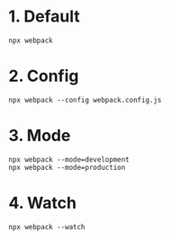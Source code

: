 # 1. Default

```
npx webpack
```

# 2. Config

```
npx webpack --config webpack.config.js
```

# 3. Mode

```
npx webpack --mode=development
npx webpack --mode=production
```

# 4. Watch

```
npx webpack --watch
```

